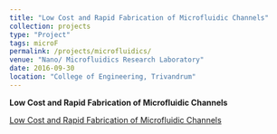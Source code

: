 ```yaml
---
title: "Low Cost and Rapid Fabrication of Microfluidic Channels"
collection: projects
type: "Project"
tags: microF
permalink: /projects/microfluidics/
venue: "Nano/ Microfluidics Research Laboratory"
date: 2016-09-30
location: "College of Engineering, Trivandrum"
---
```

**Low Cost and Rapid Fabrication of Microfluidic Channels**

[Low Cost and Rapid Fabrication of Microfluidic Channels](/files/proj_microf1.pdf)

